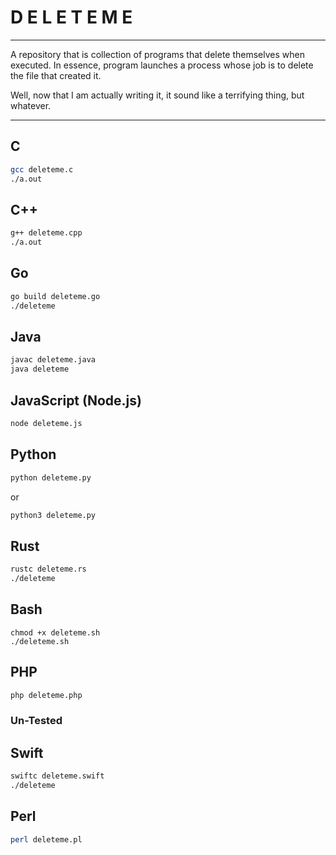 # D E L E T E   M E
---
A repository that is collection of programs that delete themselves when executed. 
In essence, program launches a process whose job is to delete the file that created it.

Well, now that I am actually writing it, it sound like a terrifying thing, but whatever.

---

## C 
```bash
gcc deleteme.c
./a.out
```

## C++
```bash
g++ deleteme.cpp
./a.out
```

## Go 
```bash
go build deleteme.go
./deleteme
```

## Java
```bash
javac deleteme.java
java deleteme
```

## JavaScript (Node.js) 
```bash
node deleteme.js
```

## Python 
```bash
python deleteme.py
```
or
```bash
python3 deleteme.py
```

## Rust 
```bash
rustc deleteme.rs
./deleteme
```

## Bash
```
chmod +x deleteme.sh
./deleteme.sh
```

## PHP
```bash
php deleteme.php
```

### Un-Tested

## Swift
```bash
swiftc deleteme.swift
./deleteme
```

## Perl
```bash
perl deleteme.pl
```
